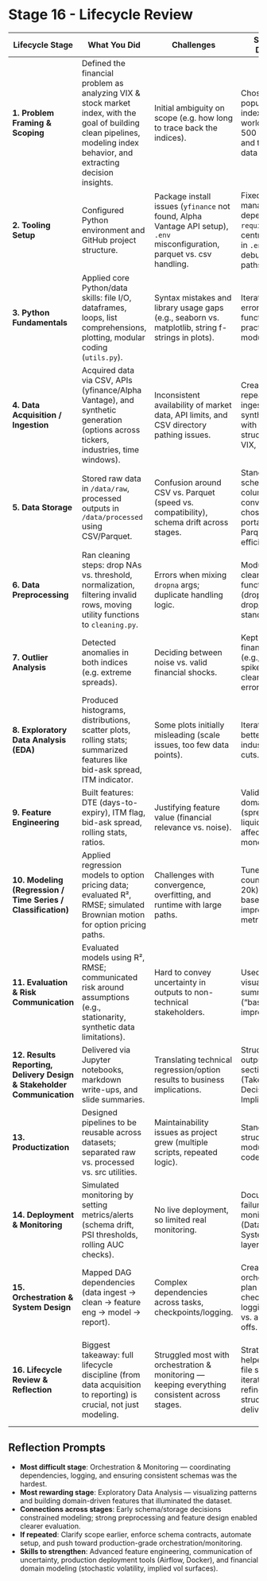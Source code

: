 # Stage 16 - Lifecycle Review

| Lifecycle Stage | What You Did | Challenges | Solutions / Decisions | Future Improvements |
|-----------------|--------------|------------|-----------------------|---------------------|
| **1. Problem Framing & Scoping** | Defined the financial problem as analyzing VIX & stock market index, with the goal of building clean pipelines, modeling index behavior, and extracting decision insights. | Initial ambiguity on scope (e.g. how long to trace back the indices). | Chose the most popular stock index in the world, i.e. S&P 500 as the target and trace the data for 6 years. | Spend more time upfront on success metrics (e.g., model accuracy targets, business-driven KPIs). |
| **2. Tooling Setup** | Configured Python environment and GitHub project structure. | Package install issues (`yfinance` not found, Alpha Vantage API setup), `.env` misconfiguration, parquet vs. csv handling. | Fixed by managing dependencies in `requirements.txt`, centralizing keys in `.env`, debugging file paths. | Automate setup with `Makefile` or Docker; CI/CD pipeline to check environment consistency. |
| **3. Python Fundamentals** | Applied core Python/data skills: file I/O, dataframes, loops, list comprehensions, plotting, modular coding (`utils.py`). | Syntax mistakes and library usage gaps (e.g., seaborn vs. matplotlib, string f-strings in plots). | Iterated through errors, simplified functions, practiced modularization. | Continue strengthening debugging fluency and writing more pythonic, vectorized code. |
| **4. Data Acquisition / Ingestion** | Acquired data via CSV, APIs (yfinance/Alpha Vantage), and synthetic generation (options across tickers, industries, time windows). | Inconsistent availability of market data, API limits, and CSV directory pathing issues. | Created repeatable ingestion scripts, synthetic dataset with realistic structure (date, VIX, S&P 500). | Improve robustness by adding schema validation, logging, and retry logic for APIs. |
| **5. Data Storage** | Stored raw data in `/data/raw`, processed outputs in `/data/processed` using CSV/Parquet. | Confusion around CSV vs. Parquet (speed vs. compatibility), schema drift across stages. | Standardized schema and column naming conventions; chose CSV for portability, Parquet for efficiency. | Introduce a database (SQLite/Postgres) for larger projects; enforce schema with `pydantic` or `great_expectations`. |
| **6. Data Preprocessing** | Ran cleaning steps: drop NAs vs. threshold, normalization, filtering invalid rows, moving utility functions to `cleaning.py`. | Errors when mixing `dropna` args; duplicate handling logic. | Modularized cleaning functions (drop_na, drop_threshold, standardize). | Automate profiling reports to quickly spot anomalies. |
| **7. Outlier Analysis** | Detected anomalies in both indices (e.g. extreme spreads). | Deciding between noise vs. valid financial shocks. | Kept realistic financial shocks (e.g., volatility spikes), dropped clear data entry errors. | Use statistical tests or rolling-window thresholds to automate outlier treatment. |
| **8. Exploratory Data Analysis (EDA)** | Produced histograms, distributions, scatter plots, rolling stats; summarized features like bid-ask spread, ITM indicator. | Some plots initially misleading (scale issues, too few data points). | Iterated with better labeling, industry-specific cuts. | Add interactive dashboards (Plotly, Dash) for dynamic exploration. |
| **9. Feature Engineering** | Built features: DTE (days-to-expiry), ITM flag, bid-ask spread, rolling stats, ratios. | Justifying feature value (financial relevance vs. noise). | Validated via domain reasoning (spread shows liquidity, ITM affects moneyness). | Add technical indicators, implied volatility surfaces, regime markers. |
| **10. Modeling (Regression / Time Series / Classification)** | Applied regression models to option pricing data; evaluated R², RMSE; simulated Brownian motion for option pricing paths. | Challenges with convergence, overfitting, and runtime with large paths. | Tuned path counts (10k vs. 20k), explained baseline vs. improved metrics. | Try more advanced models (tree ensembles, GARCH, stochastic volatility). |
| **11. Evaluation & Risk Communication** | Evaluated models using R², RMSE; communicated risk around assumptions (e.g., stationarity, synthetic data limitations). | Hard to convey uncertainty in outputs to non-technical stakeholders. | Used clear visuals, simple summaries (“baseline vs. improved R²”). | Add confidence intervals, stress-testing scenarios. |
| **12. Results Reporting, Delivery Design & Stakeholder Communication** | Delivered via Jupyter notebooks, markdown write-ups, and slide summaries. | Translating technical regression/option results to business implications. | Structured outputs into sections (Takeaways, Decision Implications). | Build more polished dashboards or PDF reports for decision-makers. |
| **13. Productization** | Designed pipelines to be reusable across datasets; separated raw vs. processed vs. src utilities. | Maintainability issues as project grew (multiple scripts, repeated logic). | Standardized file structure, modularized code. | Containerize with Docker, package into reusable library. |
| **14. Deployment & Monitoring** | Simulated monitoring by setting metrics/alerts (schema drift, PSI thresholds, rolling AUC checks). | No live deployment, so limited real monitoring. | Documented failure modes, monitoring plan (Data, Model, System, Business layers). | Implement in production with Airflow + monitoring dashboards. |
| **15. Orchestration & System Design** | Mapped DAG dependencies (data ingest → clean → feature eng → model → report). | Complex dependencies across tasks, checkpoints/logging. | Created orchestration plan with checkpoints, logging, manual vs. auto trade-offs. | Automate full DAG with Prefect/Airflow; add retry/failure recovery. |
| **16. Lifecycle Review & Reflection** | Biggest takeaway: full lifecycle discipline (from data acquisition to reporting) is crucial, not just modeling. | Struggled most with orchestration & monitoring — keeping everything consistent across stages. | Strategies that helped: modular file structure, iterative refinement, structured stage deliverables. | Next time: clarify metrics earlier, automate setup/ingestion, add stronger monitoring, emphasize communication skills. |

## Reflection Prompts

- **Most difficult stage**: Orchestration & Monitoring — coordinating dependencies, logging, and ensuring consistent schemas was the hardest.  
- **Most rewarding stage**: Exploratory Data Analysis — visualizing patterns and building domain-driven features that illuminated the dataset.  
- **Connections across stages**: Early schema/storage decisions constrained modeling; strong preprocessing and feature design enabled clearer evaluation.  
- **If repeated**: Clarify scope earlier, enforce schema contracts, automate setup, and push toward production-grade orchestration/monitoring.  
- **Skills to strengthen**: Advanced feature engineering, communication of uncertainty, production deployment tools (Airflow, Docker), and financial domain modeling (stochastic volatility, implied vol surfaces).  